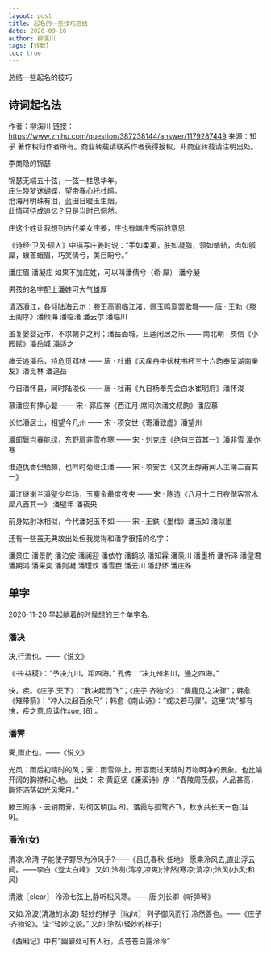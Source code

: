 ```yaml
---
layout: post
title: 起名的一些技巧总结
date: 2020-09-10
author: 柳溪川
tags: [转载]
toc: true
---
```


总结一些起名的技巧. 

## 诗词起名法

作者：柳溪川
链接：https://www.zhihu.com/question/387238144/answer/1179287449
来源：知乎
著作权归作者所有。商业转载请联系作者获得授权，非商业转载请注明出处。

李商隐的锦瑟

锦瑟无端五十弦，一弦一柱思华年。  
庄生晓梦迷蝴蝶，望帝春心托杜鹃。  
沧海月明珠有泪，蓝田日暖玉生烟。  
此情可待成追忆？只是当时已惘然。  

庄这个姓让我想到古代美女庄姜，庄也有端庄秀丽的意思

《诗经·卫风·硕人》中描写庄姜时说：“手如柔荑，肤如凝脂，领如蝤蛴，齿如瓠犀，螓首蛾眉，巧笑倩兮，美目盼兮。”

潘庄眉  潘凝庄  如果不加庄姓，可以叫潘倩兮（希 犀） 潘兮凝  

男孩的名字配上潘姓可大气雄厚

请洒潘江，各倾陆海云尔：滕王高阁临江渚，佩玉鸣鸾罢歌舞—— 唐 · 王勃《滕王阁序》潘倾海  潘临渚  潘云尔   潘临川  

虽复晏婴近市，不求朝夕之利；潘岳面城，且适闲居之乐 —— 南北朝 · 庾信《小园赋》潘岳城  潘适之  

瘗夭追潘岳，持危觅邓林 —— 唐 · 杜甫《风疾舟中伏枕书杯三十六韵奉呈湖南亲友》潘觅林  潘追岳

今日潘怀县，同时陆浚仪 —— 唐 · 杜甫《九日杨奉先会白水崔明府》潘怀浚

慕潘应有捧心颦 —— 宋 · 郭应祥《西江月·席间次潘文叔韵》潘应慕

长忆潘居士，相望今几州 —— 宋 · 项安世《寄潘致虚》潘望州  

潘郎鬓岂春能绿，东野肩非雪亦寒 —— 宋 · 刘克庄《绝句三首其一》潘非雪  潘亦寒

谁道仇香但栖棘，也吟时菊继江潘 —— 宋 · 项安世《又次王醇甫闻人主簿二首其一》

潘江继谢兰潘璧少年场，玉麈金罍度夜央 —— 宋 · 陈造《八月十二日夜偕客赏木犀八首其一》 潘璧年  潘夜央

前身姑射冰相似，今代潘妃玉不如 —— 宋 · 王鈇《墨梅》潘玉如  潘似墨

还有一些虽无典故出处但我觉得和潘字很搭的名字：

潘景庄  潘景酌 潘泊安  潘澜迎  潘依竹 潘鹤玖 潘知霖  潘羡川  潘墨桥 潘祈泽  潘璧君 潘期鸿 潘采奕 潘则凝 潘瑾欢 潘雪臣 潘云川 潘舒怀  潘庄殊

## 单字

2020-11-20 早起躺着的时候想的三个单字名. 

### 潘决
决,行流也。——《说文》

《书·益稷》：“予决九川，距四海。” 孔传：“决九州名川，通之四海。”

快，疾。《庄子.天下》：“我决起而飞”；《庄子.齐物论》：“麋鹿见之决骤”；韩愈《雉带箭》：“冲人决起百余尺”；韩愈《南山诗》：“或决若马骤”。这里“决”都有快，疾之意,应读作xue, [8]  。

### 潘霁

霁,雨止也。——《说文》

光风：雨后初晴时的风；霁：雨雪停止。形容雨过天晴时万物明净的景象。也比喻开阔的胸襟和心地。
出处：	宋·黄庭坚《濂溪诗》序：“舂陵周茂叔，人品甚高，胸怀洒落如光风霁月。”

滕王阁序 - 云销雨霁，彩彻区明[註 8]。落霞与孤鹜齐飞，秋水共长天一色[註 9]。

### 潘泠(女)

清凉;冷清
子能使子野尽为泠风乎?——《吕氏春秋·任地》
愿乘泠风去,直出浮云间。——李白《登太白峰》
又如:泠冽(清凉,凉爽);泠然(寒凉;清凉);泠风(小风;和风)

清澈〖clear〗
泠泠七弦上,静听松风寒。——唐·刘长卿《听弹琴》

又如:泠波(清澈的水波)
轻妙的样子〖light〗
列子御风而行,泠然善也。——《庄子·齐物论》。注:“轻妙之貌。”
又如:泠然(轻妙的样子)

《西厢记》中有“幽僻处可有人行，点苍苍白露泠泠”